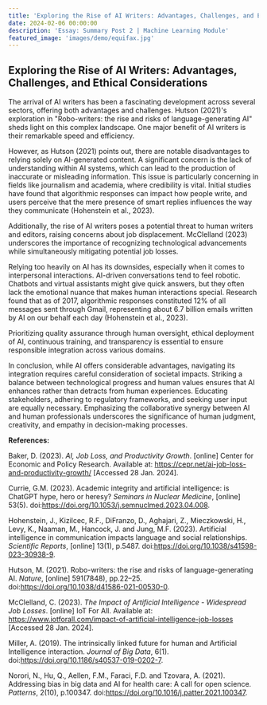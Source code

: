 ```yaml
---
title: 'Exploring the Rise of AI Writers: Advantages, Challenges, and Ethical Considerations'
date: 2024-02-06 00:00:00
description: 'Essay: Summary Post 2 | Machine Learning Module'
featured_image: 'images/demo/equifax.jpg'
---
```


## Exploring the Rise of AI Writers: Advantages, Challenges, and Ethical Considerations

The arrival of AI writers has been a fascinating development across several sectors, offering both advantages and challenges. Hutson (2021)'s exploration in "Robo-writers: the rise and risks of language-generating AI" sheds light on this complex landscape. One major benefit of AI writers is their remarkable speed and efficiency.

However, as Hutson (2021) points out, there are notable disadvantages to relying solely on AI-generated content. A significant concern is the lack of understanding within AI systems, which can lead to the production of inaccurate or misleading information. This issue is particularly concerning in fields like journalism and academia, where credibility is vital. Initial studies have found that algorithmic responses can impact how people write, and users perceive that the mere presence of smart replies influences the way they communicate (Hohenstein et al., 2023).

Additionally, the rise of AI writers poses a potential threat to human writers and editors, raising concerns about job displacement. McClelland (2023) underscores the importance of recognizing technological advancements while simultaneously mitigating potential job losses.

Relying too heavily on AI has its downsides, especially when it comes to interpersonal interactions. AI-driven conversations tend to feel robotic. Chatbots and virtual assistants might give quick answers, but they often lack the emotional nuance that makes human interactions special. Research found that as of 2017, algorithmic responses constituted 12% of all messages sent through Gmail, representing about 6.7 billion emails written by AI on our behalf each day (Hohenstein et al., 2023).

Prioritizing quality assurance through human oversight, ethical deployment of AI, continuous training, and transparency is essential to ensure responsible integration across various domains.

In conclusion, while AI offers considerable advantages, navigating its integration requires careful consideration of societal impacts. Striking a balance between technological progress and human values ensures that AI enhances rather than detracts from human experiences. Educating stakeholders, adhering to regulatory frameworks, and seeking user input are equally necessary. Emphasizing the collaborative synergy between AI and human professionals underscores the significance of human judgment, creativity, and empathy in decision-making processes.

**References:**

Baker, D. (2023). _AI, Job Loss, and Productivity Growth_. [online] Center for Economic and Policy Research. Available at: https://cepr.net/ai-job-loss-and-productivity-growth/ [Accessed 28 Jan. 2024].

Currie, G.M. (2023). Academic integrity and artificial intelligence: is ChatGPT hype, hero or heresy? _Seminars in Nuclear Medicine_, [online] 53(5). doi:https://doi.org/10.1053/j.semnuclmed.2023.04.008.

Hohenstein, J., Kizilcec, R.F., DiFranzo, D., Aghajari, Z., Mieczkowski, H., Levy, K., Naaman, M., Hancock, J. and Jung, M.F. (2023). Artificial intelligence in communication impacts language and social relationships. _Scientific Reports_, [online] 13(1), p.5487. doi:https://doi.org/10.1038/s41598-023-30938-9.

Hutson, M. (2021). Robo-writers: the rise and risks of language-generating AI. _Nature_, [online] 591(7848), pp.22–25. doi:https://doi.org/10.1038/d41586-021-00530-0.

McClelland, C. (2023). _The Impact of Artificial Intelligence - Widespread Job Losses_. [online] IoT For All. Available at: https://www.iotforall.com/impact-of-artificial-intelligence-job-losses [Accessed 28 Jan. 2024].

Miller, A. (2019). The intrinsically linked future for human and Artificial Intelligence interaction. _Journal of Big Data_, 6(1). doi:https://doi.org/10.1186/s40537-019-0202-7.

Norori, N., Hu, Q., Aellen, F.M., Faraci, F.D. and Tzovara, A. (2021). Addressing bias in big data and AI for health care: A call for open science. _Patterns_, 2(10), p.100347. doi:https://doi.org/10.1016/j.patter.2021.100347.

